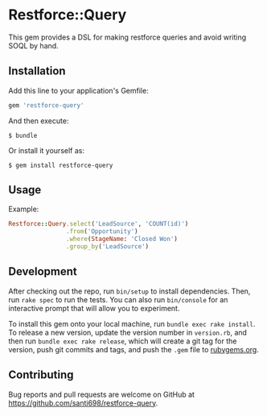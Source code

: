 # Restforce::Query

This gem provides a DSL for making restforce queries and avoid writing SOQL by hand.

## Installation

Add this line to your application's Gemfile:

```ruby
gem 'restforce-query'
```

And then execute:

    $ bundle

Or install it yourself as:

    $ gem install restforce-query

## Usage

Example:
```ruby
Restforce::Query.select('LeadSource', 'COUNT(id)')
                .from('Opportunity')
                .where(StageName: 'Closed Won')
                .group_by('LeadSource')
```

## Development

After checking out the repo, run `bin/setup` to install dependencies. Then, run `rake spec` to run the tests. You can also run `bin/console` for an interactive prompt that will allow you to experiment.

To install this gem onto your local machine, run `bundle exec rake install`. To release a new version, update the version number in `version.rb`, and then run `bundle exec rake release`, which will create a git tag for the version, push git commits and tags, and push the `.gem` file to [rubygems.org](https://rubygems.org).

## Contributing

Bug reports and pull requests are welcome on GitHub at https://github.com/santi698/restforce-query.
